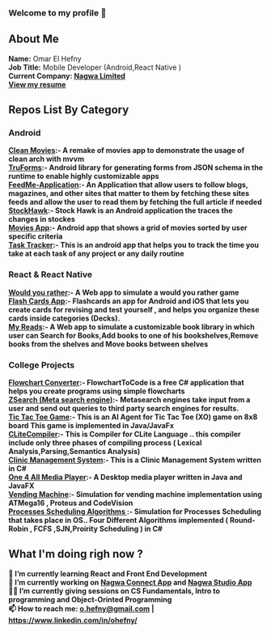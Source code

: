 ### Welcome to my profile 👋

## About Me
  <b>Name:</b> Omar El Hefny </br>
  <b>Job Title:</b> Mobile Developer (Android,React Native )</br>
  <b>Current Company: <a href="https://www.nagwa.com/">Nagwa Limited</a> </br>
  <a style="text-align: center;" href="https://drive.google.com/file/d/1GlFbYhZEFjs7S2OGRbZVie5UehfDmIEn/view">View my resume</a> 
</br>
## Repos List By Category
  ### Android
  <a href="https://github.com/ohefny/CleanMovies"><b>Clean Movies</b></a>:- A remake of movies app to demonstrate the usage of clean arch with mvvm</br>
  <a href="https://github.com/trufla-technology/android-tru-forms"><b>TruForms</b></a>:- Android library for generating forms from JSON schema in the runtime to enable highly customizable apps </br>
  <b><a href="https://github.com/ohefny/FeedMe-Application">FeedMe-Application</a>:- </b>An Application that allow users to follow blogs, magazines, and other sites that matter to them by fetching these sites feeds and allow the user to read them by fetching the full article if needed</br>
  <b><a href="https://github.com/ohefny/StockHawk">StockHawk</a>:- </b>Stock Hawk is an Android application the traces the changes in stockes</br>
  <b><a href="https://github.com/ohefny/Movies-App-Udacity-Nanodegree">Movies App</a>:- </b>Android app that shows a grid of movies sorted by user specific criteria</br>
  <b><a href="https://github.com/ohefny/TaskTracker">Task Tracker</a>:- </b>This is an android app that helps you to track the time you take at each task of any project or any daily routine</br>
  ### React & React Native
  <b><a href="https://github.com/ohefny/Would-you-rather-react-app">Would you rather</a>:- </b>A Web app to simulate a would you rather game </br>
  <b><a href="https://github.com/ohefny/Flashcards-Reactnative">Flash Cards App</a>:- </b>Flashcards an app for Android and iOS that lets you create cards for revising and test yourself , and helps you organize these cards inside categories (Decks).
  </br>
  <b><a href="https://github.com/ohefny/MyRead-React">My Reads</a>:- </b>A Web app to simulate a customizable book library in which user can Search for Books,Add books to one of his bookshelves,Remove books from the shelves and Move books between shelves</br>
  ### College Projects 
  <b><a href="https://github.com/ohefny/FlowchartConverter">Flowchart Converter</a>:- </b>FlowchartToCode is a free C# application that helps you create programs using simple flowcharts</br>
    <b><a href="https://github.com/ohefny/ZSearch-Meta-Search-Engine-">ZSearch (Meta search engine)</a>:- </b>Metasearch engines take input from a user and send out queries to third party search engines for results.</br>
    <b><a href="https://github.com/ohefny/TicTacToe">Tic Tac Toe Game</a>:- </b>This is an AI Agent for Tic Tac Toe (XO) game on 8x8 board This game is implemented in Java/JavaFx</br>
    <b><a href="https://github.com/ohefny/CLiteCompiler">CLiteCompiler</a>:- </b>This is Compiler for CLite Language .. this compiler include only three phases of compiling process ( Lexical Analysis,Parsing,Semantics Analysis)</br>
    <b><a href="https://github.com/ohefny/ClinicManagementSystem">Clinic Management System</a>:- </b>This is a Clinic Management System written in C# </br>
    <b><a href="https://github.com/ohefny/One4All_MediaPlayer">One 4 All Media Player</a>:- </b>A Desktop media player written in Java and JavaFX</br>
     <b><a href="https://github.com/ohefny/vending_machine">Vending Machine</a>:- </b>Simulation for vending machine implementation using ATMega16 , Proteus and CodeVision</br>
     <b><a href="https://github.com/ohefny/Proccesses-Scheduling-Algorithms-Simulator">Processes Scheduling Algorithms </a>:- </b>Simulation for Processes Scheduling that takes place in OS.. Four Different Algorithms implemented ( Round-Robin , FCFS ,SJN,Proirity Scheduling ) in C#</br>
  
<!--
**ohefny/ohefny** is a ✨ _special_ ✨ repository because its `README.md` (this file) appears on your GitHub profile.

Here are some ideas to get you started:

- 🔭 I’m currently working on ...
- 🌱 I’m currently learning ...
- 👯 I’m looking to collaborate on ...
- 🤔 I’m looking for help with ...
- 💬 Ask me about ...
- 📫 How to reach me: ...
- 😄 Pronouns: ...
- ⚡ Fun fact: ...
-->
## What I'm doing righ now ?
🌱 I’m currently learning React and Front End Development </br>
🔭 I’m currently working on <a href="https://play.google.com/store/apps/details?id=com.nagwa.connect.students">Nagwa Connect App</a> and 
   <a href="https://play.google.com/store/apps/details?id=com.nagwa.studio">Nagwa Studio App</a> </br>
👨‍🏫 I’m currently giving sessions on CS Fundamentals, Intro to programming and Object-Orinted Programming  </br>
📫 How to reach me: o.hefny@gmail.com | https://www.linkedin.com/in/ohefny/
